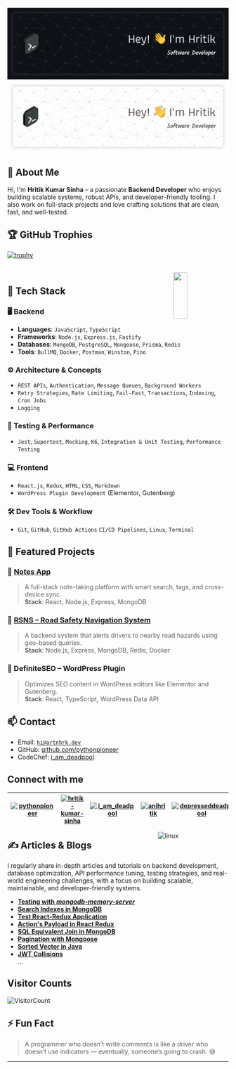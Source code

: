 ![github-header](./dr.png#gh-dark-mode-only)
![github-header](./lt.png#gh-light-mode-only)

## 📌 About Me

Hi, I'm **Hritik Kumar Sinha** – a passionate **Backend Developer** who enjoys building scalable systems, robust APIs, and developer-friendly tooling. I also work on full-stack projects and love crafting solutions that are clean, fast, and well-tested.

## 🏆 GitHub Trophies
[![trophy](https://github-profile-trophy.vercel.app/?username=pythonpioneer&theme=onedark&no-bg=true&margin-w=4)](https://github.com/pythonpioneer) 

<br>

<img src="https://github.com/pythonpioneer/pythonpioneer/assets/85961247/b1aecb58-1bfe-4e1f-b36b-bb221fab5af6" align="right" width="25%" height="105vh">

## 🧠 Tech Stack

### 🖥️ Backend
- **Languages**: `JavaScript`, `TypeScript`
- **Frameworks**: `Node.js`, `Express.js`, `Fastify`
- **Databases**: `MongoDB`, `PostgreSQL`, `Mongoose`, `Prisma`, `Redis`
- **Tools**: `BullMQ`, `Docker`, `Postman`, `Winston`, `Pino`

### ⚙️ Architecture & Concepts
- `REST APIs`, `Authentication`, `Message Queues`, `Background Workers`
- `Retry Strategies`, `Rate Limiting`, `Fail-Fast`, `Transactions`, `Indexing`, `Cron Jobs`
- `Logging`

### 🧪 Testing & Performance
- `Jest`, `Supertest`, `Mocking`, `K6`, `Integration & Unit Testing`, `Performance Testing`

### 💻 Frontend
- `React.js`, `Redux`, `HTML`, `CSS`, `Markdown`
- `WordPress Plugin Development` (Elementor, Gutenberg)

### 🛠️ Dev Tools & Workflow
- `Git`, `GitHub`, `GitHub Actions` `CI/CD Pipelines`, `Linux`, `Terminal`

## 📁 Featured Projects

### 🔹 [Notes App](https://github.com/pythonpioneer/my-notes-frontend)
> A full-stack note-taking platform with smart search, tags, and cross-device sync.  
**Stack**: React, Node.js, Express, MongoDB

### 🔹 [RSNS – Road Safety Navigation System](https://github.com/pythonpioneer/RSNS)
> A backend system that alerts drivers to nearby road hazards using geo-based queries.  
**Stack**: Node.js, Express, MongoDB, Redis, Docker

### 🔹 DefiniteSEO – WordPress Plugin
> Optimizes SEO content in WordPress editors like Elementor and Gutenberg.  
**Stack**: React, TypeScript, WordPress Data API

## 📫 Contact

- Email: [`hi@artnhrk.dev`](mailto:artnhrk@gmail.com)  
- GitHub: [github.com/pythonpioneer](https://github.com/pythonpioneer)  
- CodeChef: [i_am_deadpool](https://www.codechef.com/users/i_am_deadpool)  

## Connect with me

| <a href="https://twitter.com/artnhrk_" target="blank"><img align="center" src="https://raw.githubusercontent.com/rahuldkjain/github-profile-readme-generator/master/src/images/icons/Social/twitter.svg" alt="pythonpioneer" height="30" width="40" /></a> | <a href="https://linkedin.com/in/hritik-kumar-sinha" target="blank"><img align="center" src="https://raw.githubusercontent.com/rahuldkjain/github-profile-readme-generator/master/src/images/icons/Social/linked-in-alt.svg" alt="hritik-kumar-sinha" height="30" width="40" /></a> | <a href="https://www.codechef.com/users/i_am_deadpool" target="blank"><img align="center" src="https://img.icons8.com/fluency/48/codechef.png" alt="i_am_deadpool" height="30" width="40" /></a> | <a href="https://www.hackerrank.com/anihritik" target="blank"><img align="center" src="https://raw.githubusercontent.com/rahuldkjain/github-profile-readme-generator/master/src/images/icons/Social/hackerrank.svg" alt="anihritik" height="30" width="40" /></a> | <a href="https://auth.geeksforgeeks.org/user/depresseddeadpool" target="blank"><img align="center" src="https://raw.githubusercontent.com/rahuldkjain/github-profile-readme-generator/master/src/images/icons/Social/geeks-for-geeks.svg" alt="depresseddeadpool" height="30" width="40" /></a>
|---|---|---|---|---|
<img src="https://github.com/pythonpioneer/pythonpioneer/assets/85961247/5dcb5477-60fc-4f66-9032-242541485d2c" alt="linux" align="right" style="margin-right: 10px;" width="30%" />

## ✍️ Articles & Blogs

I regularly share in-depth articles and tutorials on backend development, database optimization, API performance tuning, testing strategies, and real-world engineering challenges, with a focus on building scalable, maintainable, and developer-friendly systems.

- [**Testing with** ***mongodb-memory-server***](https://medium.com/@artnhrk/use-mongodb-memory-server-for-clean-fast-mongodb-testing-e249eb9d5230) 
- [**Search Indexes in MongoDB**](https://www.geeksforgeeks.org/mongodb/using-relevance-based-search-and-search-indexes-in-mongodb/)
- [**Test React-Redux Application**](https://www.geeksforgeeks.org/reactjs/how-to-test-react-redux-applications/)
- [**Action's Payload in React Redux**](https://www.geeksforgeeks.org/reactjs/actions-payload-in-react-redux/)
- [**SQL Equivalent Join in MongoDB**](https://www.geeksforgeeks.org/mongodb/how-to-perform-the-sql-join-equivalent-in-mongodb/)
- [**Pagination with Mongoose**](https://www.geeksforgeeks.org/mongodb/how-to-paginate-with-mongoose-in-node-js/)
- [**Sorted Vector in Java**](https://www.geeksforgeeks.org/java/implementing-sorted-vector-in-java)
- [**JWT Collisions**](https://artnhrk.medium.com/understanding-jwt-token-collisions-why-this-happens-how-to-prevent-this-c72e1795a7cf) <br>
  ...

## Visitor Counts

![VisitorCount](https://profile-counter.glitch.me/pythonpioneer/count.svg)

## ⚡ Fun Fact  
> A programmer who doesn’t write comments is like a driver who doesn’t use indicators — eventually, someone’s going to crash. 😅
---
